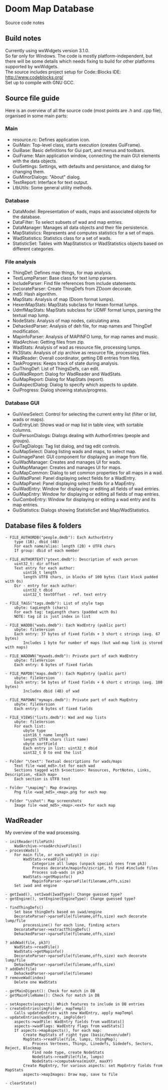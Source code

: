 # Doom Map Database
Source code notes

## Build notes
Currently using wxWidgets version 3.1.0.  
So far only for Windows. The code is mostly platform-independent, but there will be some details which needs fixing to build for other platforms supported by wxWidgets.  
The source includes project setup for Code::Blocks IDE: http://www.codeblocks.org/  
Set up to compile with GNU GCC.  

## Source file guide
Here is an overview of all the source code (most points are .h and .cpp file), organised in some main parts:

### Main
* resource.rc: Defines application icon.
* GuiMain: Top-level class, starts execution (creates GuiFrame).
* GuiBase: Basic definitions for Gui part, and menus and toolbars.
* GuiFrame: Main application window, connecting the main GUI elements with the data objects.
* GuiSettings: Settings, with defaults and persistance, and dialog for changing them.
* GuiMinorDialogs: "About" dialog.
* TextReport: Interface for text output.
* LtbUtils: Some general utility methods.

### Database
* DataModel: Representation of wads, maps and associated objects for the database.
* DataFilter: To select subsets of wad and map entries.
* DataManager: Manages all data objects and their file persistence.
* MapStatistics: Represents and computes statistics for a set of maps.
* WadStatistics: Statistics class for a set of wads.
* StatisticSet: Tables with MapStatistics or WadStatistics objects based on different categories.

### File analysis
* ThingDef: Defines map things, for map analysis.
* TextLumpParser: Base class for text lump parsers.
* IncludeParser: Find file references from include statements.
* DecorateParser: Create ThingDefs from ZDoom decorate.
* md5: Hash algorithm.
* MapStats: Analysis of map (Doom format lumps).
* HexenMapStats: MapStats subclass for Hexen format lumps.
* UdmfMapStats: MapStats subclass for UDMF format lumps, parsing the textual map lump.
* NodeStats: Analysis of map nodes, calculating area.
* DehackedParser: Analysis of deh file, for map names and ThingDef modification.
* MapinfoParser: Analysis of MAPINFO lump, for map names and music.
* WadArchive: Getting files from zip.
* WadStats: Analysis of wad as resource file, processing lumps.
* Pk3Stats: Analysis of zip archive as resource file, processing files.
* WadReader: Overall coordinator, getting DB entries from files.
* TaskProgress: Keeps track of state during analysis.
* GuiThingDef: List of ThingsDefs, can edit.
* GuiWadReport: Dialog for WadReader and WadStats.
* GuiMapReport: Dialog for MapStats (report).
* GuiAspectDialog: Dialog to specify which aspects to update.
* GuiProgress: Dialog showing status/progress.

### Database GUI
* GuiViewSelect: Control for selecting the current entry list (filter or list, wads or maps).
* GuiEntryList: Shows wad or map list in table view, with sortable columns.
* GuiPersonDialogs: Dialogs dealing with AuthorEntries (people and groups).
* GuiTagDialogs: Tag list dialog, and tag edit controls.
* GuiMapSelect: Dialog listing wads and maps, to select map.
* GuiImagePanel: GUI component for displaying an image from file.
* GuiWadManager: Creates and manages UI for wads.
* GuiMapManager: Creates and manages UI for maps.
* GuiMapCommon: Dialog to set common properties for all maps in a wad.
* GuiWadPanel: Panel displaying select fields for a WadEntry.
* GuiMapPanel: Panel displaying select fields for a MapEntry.
* GuiWadEntry: Window for displaying or editing all fields of wad entries.
* GuiMapEntry: Window for displaying or editing all fields of map entries.
* GuiComboEntry: Window for displaying or editing a wad entry and its map entries.
* GuiStatistics: Dialogs showing StatisticSet and Map/WadStatistics.

## Database files & folders
```
- FILE_AUTHORDB("people.dmdb"): Each AuthorEntry
	type (1B), dbid (4B)
	For each name/alias: length (2B) + UTF8 chars
	If group: dbid of each member

- FILE_AUTHORTEXT("ptext.dmdb"): Description of each person
	uint32_t: dir offset
	Text entry for each author:
		uint16_t length
		length UTF8 chars, in blocks of 100 bytes (last block padded with 0s)
	Dir - entry for each author:
		uint32_t dbid
		uint32_t textOffset - ref. text entry

- FILE_TAGS("tags.dmdb"): List of style tags
	ubyte: tagLength (chars)
	For each tag: tagLength chars (padded with 0s)
	NOTE: tag id is just index in list

- FILE_WADDB("wads.dmdb"): Each WadEntry (public part)
	ubyte: fileVersion
	Each entry: 37 bytes of fixed fields + 3 short c strings (avg. 67 bytes)
		Includes 1 byte for number of maps (but wad-map link is stored with maps)

- FILE_WADOWN("mywads.dmdb"): Private part of each WadEntry
	ubyte: fileVersion
	Each entry: 6 bytes of fixed fields

- FILE_MAPDB("maps.dmdb"): Each MapEntry (public part)
	ubyte: fileVersion
	Each entry: 54 bytes of fixed fields + 6 short c strings (avg. 100 bytes)
		Includes dbid (4B) of wad

- FILE_MAPOWN("mymaps.dmdb"): Private part of each MapEntry
	ubyte: fileVersion
	Each entry: 8 bytes of fixed fields

- FILE_VIEWS("lists.dmdb"): Wad and map lists
	ubyte: fileVersion
	For each list:
		ubyte type
		uint16_t name length
		length UTF8 chars (list name)
		ubyte sortField
		Each entry in list: uint32_t dbid
		uint32_t 0 to end the list

- Folder "\text": Textual descriptions for wads/maps
	Text file <wad_md5>.txt for each wad
	Sections tagged with $<section>: Resources, PortNotes, Links, Description, <Each map>
	Each section is UTF8 text

- Folder "\mapimg": Map drawings
	Png file <wad_md5>_<map>.png for each map

- Folder "\sshot": Map screenshots
	Image file <wad_md5>_<map>.<ext> for each map
```

## WadReader
My overview of the wad processing.
```
- initReader(filePath)
	WadArchive->readArchiveFiles()
- processWads()
	For main file, or each wad/pk3 in zip:
		WadStats->readFile()
			Categorize all lumps (unpack special ones from pk3)
			Process decorate/mapinfo/zscript, to find #include files
			Process sub-wads in pk3
		WadStats->getMapinfo()
			MapinfoParser->parseFile(filename,offs,size)
	Set iwad and engine

- getIwad(), setIwad(IwadType): Change guessed type?
- getEngine(), setEngine(EngineType): Change guessed type?

- findThingDefs()
	Set base thingDefs based on iwad/engine
	DecorateParser->parseFile(filename,offs,size) each decorate lump/file
		processLine() for each line, finding actors
	DecorateParser->extractThingDefs()
	DehackedParser->parseFile(filename,offs,size)

? addWad(file, pk3?)
	WadStats->readFile()
	WadStats->getMapinfo()
	DecorateParser->parseFile(filename,offs,size) each decorate lump/file
	DehackedParser->parseFile(filename,offs,size)
? addDeh(file)
	DehackedParser->parseFile(filename)
? removeWad(index)
	Delete one WadStats

- getMainDigest(): Check for match in DB
- getMainFileName(): Check for match in DB

- setAspects(aspects): Which features to include in DB entries
- createEntries(imgFolder, mapTempl)
	Calls updateEntries with new WadEntry, apply mapTempl
- updateEntries(wadEntry, imgFolder)
	aspects->wadFile: WadEntry fields from wadStats[]
	aspects->wadFlags: WadEntry flags from wadStats[]
	If aspects->mapAspects(), for each map:
		Create MapStats of right type (basic/hexen/udmf)
		MapStats->readFile(file, lumps, thingMap);
			Process Vertexes, Things, Linedefs, Sidedefs, Sectors, Reject, Blockmap
			Find node type, create NodeStats
			NodeStats->readFile(file, lumps)
			NodeStats->computeArea(minXY, maxXY)
		Create MapEntry, for various aspects: set MapEntry fields from MapStats
		aspects->mapImages: Draw map, save to file

- clearState()
```
